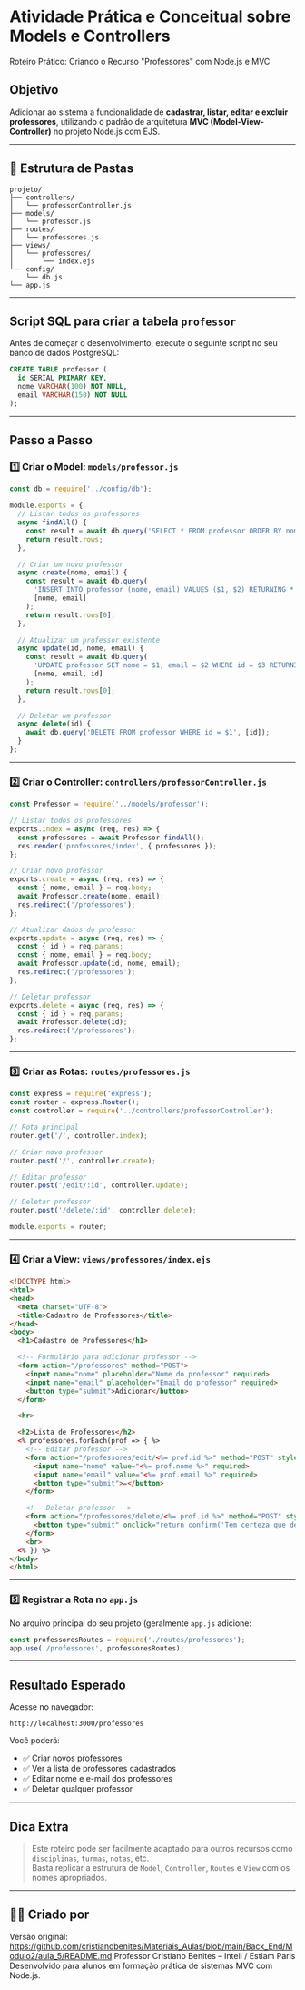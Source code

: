 
# Atividade Prática e Conceitual sobre Models e Controllers

Roteiro Prático: Criando o Recurso "Professores" com Node.js e MVC

## Objetivo
Adicionar ao sistema a funcionalidade de **cadastrar, listar, editar e excluir professores**, utilizando o padrão de arquitetura **MVC (Model-View-Controller)** no projeto Node.js com EJS.

---

## 📁 Estrutura de Pastas

```
projeto/
├── controllers/
│   └── professorController.js
├── models/
│   └── professor.js
├── routes/
│   └── professores.js
├── views/
│   └── professores/
│       └── index.ejs
└── config/
    └── db.js
└── app.js
```

---

## Script SQL para criar a tabela `professor`

Antes de começar o desenvolvimento, execute o seguinte script no seu banco de dados PostgreSQL:

```sql
CREATE TABLE professor (
  id SERIAL PRIMARY KEY,
  nome VARCHAR(100) NOT NULL,
  email VARCHAR(150) NOT NULL
);
```

---

## Passo a Passo

### 1️⃣ Criar o Model: `models/professor.js`

```js
const db = require('../config/db');

module.exports = {
  // Listar todos os professores
  async findAll() {
    const result = await db.query('SELECT * FROM professor ORDER BY nome ASC');
    return result.rows;
  },

  // Criar um novo professor
  async create(nome, email) {
    const result = await db.query(
      'INSERT INTO professor (nome, email) VALUES ($1, $2) RETURNING *',
      [nome, email]
    );
    return result.rows[0];
  },

  // Atualizar um professor existente
  async update(id, nome, email) {
    const result = await db.query(
      'UPDATE professor SET nome = $1, email = $2 WHERE id = $3 RETURNING *',
      [nome, email, id]
    );
    return result.rows[0];
  },

  // Deletar um professor
  async delete(id) {
    await db.query('DELETE FROM professor WHERE id = $1', [id]);
  }
};
```

---

### 2️⃣ Criar o Controller: `controllers/professorController.js`

```js
const Professor = require('../models/professor');

// Listar todos os professores
exports.index = async (req, res) => {
  const professores = await Professor.findAll();
  res.render('professores/index', { professores });
};

// Criar novo professor
exports.create = async (req, res) => {
  const { nome, email } = req.body;
  await Professor.create(nome, email);
  res.redirect('/professores');
};

// Atualizar dados do professor
exports.update = async (req, res) => {
  const { id } = req.params;
  const { nome, email } = req.body;
  await Professor.update(id, nome, email);
  res.redirect('/professores');
};

// Deletar professor
exports.delete = async (req, res) => {
  const { id } = req.params;
  await Professor.delete(id);
  res.redirect('/professores');
};
```

---

### 3️⃣ Criar as Rotas: `routes/professores.js`

```js
const express = require('express');
const router = express.Router();
const controller = require('../controllers/professorController');

// Rota principal
router.get('/', controller.index);

// Criar novo professor
router.post('/', controller.create);

// Editar professor
router.post('/edit/:id', controller.update);

// Deletar professor
router.post('/delete/:id', controller.delete);

module.exports = router;
```

---

### 4️⃣ Criar a View: `views/professores/index.ejs`

```html
<!DOCTYPE html>
<html>
<head>
  <meta charset="UTF-8">
  <title>Cadastro de Professores</title>
</head>
<body>
  <h1>Cadastro de Professores</h1>

  <!-- Formulário para adicionar professor -->
  <form action="/professores" method="POST">
    <input name="nome" placeholder="Nome do professor" required>
    <input name="email" placeholder="Email do professor" required>
    <button type="submit">Adicionar</button>
  </form>

  <hr>

  <h2>Lista de Professores</h2>
  <% professores.forEach(prof => { %>
    <!-- Editar professor -->
    <form action="/professores/edit/<%= prof.id %>" method="POST" style="display:inline;">
      <input name="nome" value="<%= prof.nome %>" required>
      <input name="email" value="<%= prof.email %>" required>
      <button type="submit">✏️</button>
    </form>

    <!-- Deletar professor -->
    <form action="/professores/delete/<%= prof.id %>" method="POST" style="display:inline;">
      <button type="submit" onclick="return confirm('Tem certeza que deseja excluir?')">🗑️</button>
    </form>
    <br>
  <% }) %>
</body>
</html>
```

---

### 5️⃣ Registrar a Rota no `app.js`

No arquivo principal do seu projeto (geralmente `app.js` adicione:

```js
const professoresRoutes = require('./routes/professores');
app.use('/professores', professoresRoutes);
```

---

## Resultado Esperado

Acesse no navegador:

```
http://localhost:3000/professores
```

Você poderá:

- ✅ Criar novos professores
- ✅ Ver a lista de professores cadastrados
- ✅ Editar nome e e-mail dos professores
- ✅ Deletar qualquer professor

---

## Dica Extra

> Este roteiro pode ser facilmente adaptado para outros recursos como `disciplinas`, `turmas`, `notas`, etc.  
> Basta replicar a estrutura de `Model`, `Controller`, `Routes` e `View` com os nomes apropriados.

---

## 👨‍🏫 Criado por
Versão original: https://github.com/cristianobenites/Materiais_Aulas/blob/main/Back_End/Modulo2/aula_5/README.md
Professor Cristiano Benites – Inteli / Estiam Paris  
Desenvolvido para alunos em formação prática de sistemas MVC com Node.js.
